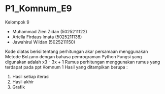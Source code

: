 # P1_Komnum_E9
Kelompok 9
- Muhammad Zien Zidan (5025211122)
- Ariella Firdaus Imata (5025211138)
- Jawahirul Wildan (5025211150)

Kode diatas berisi tentang perhitungan akar persamaan menggunakan Metode Bolzano dengan bahasa pemrograman Python
Fungsi yang digunakan adalah x3 - 3x + 1
Rumus perhitungan menggunakan rumus yang terdapat pada ppt Komnum 1
Hasil yang ditampikan berupa :
1. Hasil setiap iterasi
2. Hasil akhir
3. Grafik

